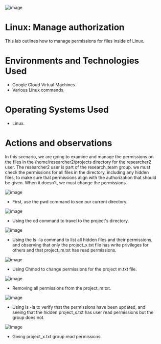 
![image](https://github.com/user-attachments/assets/09fb938b-03bf-4fb0-aca2-99b2b21024b0)
# Linux: Manage authorization
This lab outlines how to manage permissions for files inside of Linux.


# Environments and Technologies Used</h2>
- Google Cloud Virtual Machines.
- Various Linux commands.

# Operating Systems Used </h2>
- Linux.

# Actions and observations

In this scenario, we are going to examine and manage the permissions on the files in the /home/researcher2/projects directory for the researcher2 user.
The researcher2 user is part of the research_team group.
we must check the permissions for all files in the directory, including any hidden files, to make sure that permissions align with the authorization that should be given. When it doesn't, we must change the permissions.

![image](https://github.com/user-attachments/assets/d197897c-e548-4253-ac7c-736c29818b56)

- First, use the pwd command to see our current directory.

![image](https://github.com/user-attachments/assets/69714908-3c82-4e9d-a397-e99f6dcaf0b7)

- Using the cd command to travel to the project's directory.

![image](https://github.com/user-attachments/assets/673d6472-ff34-4e74-9fad-2c4dbc89e62d)

- Using the ls -la command to list all hidden files and their permissions, and observing that only the project_x.txt file has write privileges for others and that project_m.txt has read permissions. 

![image](https://github.com/user-attachments/assets/91b4d5a9-7794-4931-92aa-8dd032a273dc)

- Using Chmod to change permissions for the project m.txt file.

![image](https://github.com/user-attachments/assets/b3322bcc-4e9b-4963-948a-8472a953f767)

- Removing all permissions from the project_m.txt.

![image](https://github.com/user-attachments/assets/1c423a97-faf0-482d-a527-b0087283f910)

- Using ls -la to verify that the permissions have been updated, and seeing that the hidden project_x.txt has user read permissions but the group does not.

![image](https://github.com/user-attachments/assets/376f85e2-2bf0-49bd-b5d7-cd359f19c8e1)

- Giving project_x.txt group read permissions.
